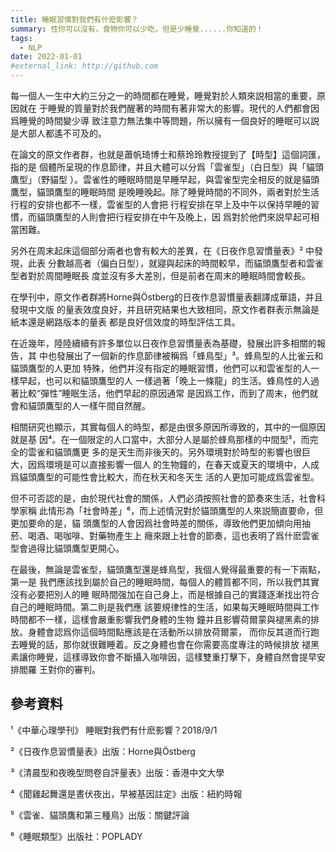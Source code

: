 ```yaml
---
title: 睡眠習慣對我們有什麽影響？
summary: 性你可以沒有，食物你可以少吃，但是少睡覺......你知道的！
tags:
  - NLP
date: 2022-01-01
#external_link: http://github.com
---
```


<!--- --->

每一個人一生中大約三分之一的時間都在睡覺，睡覺對於人類來説相當的重要，原因就在
于睡覺的質量對於我們醒著的時間有著非常大的影響。現代的人們都會因爲睡覺的時間變少導
致注意力無法集中等問題，所以擁有一個良好的睡眠可以説是大部人都遙不可及的。

在論文的原文作者群，也就是蕭帆琦博士和蔡玲玲教授提到了【時型】這個詞匯，指的是
個體所呈現的作息節律，并且大體可以分爲「雲雀型」（白日型）與「貓頭鷹型」（野貓型
）。雲雀性的睡眠時間是早睡早起，與雲雀型完全相反的就是貓頭鷹型，貓頭鷹型的睡眠時間
是晚睡晚起。除了睡覺時間的不同外，兩者對於生活行程的安排也都不一樣，雲雀型的人會把
行程安排在早上及中午以保持早睡的習慣，而貓頭鷹型的人則會把行程安排在中午及晚上，因
爲對於他們來説早起可相當困難。

另外在周末起床這個部分兩者也會有較大的差異，在《日夜作息習慣量表》² 中發現，此表
分數越高者（偏白日型），就寢與起床的時間較早，而貓頭鷹型者和雲雀型者對於周間睡眠長
度並沒有多大差別，但是前者在周末的睡眠時間會較長。

在學刊中，原文作者群將Horne與Östberg的日夜作息習慣量表翻譯成華語，并且發現中文版
的量表效度良好，并且研究結果也大致相同，原文作者群表示無論是紙本還是網路版本的量表
都是良好信效度的時型評估工具。

在近幾年，陸陸續續有許多單位以日夜作息習慣量表為基礎，發展出許多相關的報告，其
中也發展出了一個新的作息節律被稱爲「蜂鳥型」³。蜂鳥型的人比雀云和貓頭鷹型的人更加
特殊，他們并沒有指定的睡眠習慣，他們可以和雲雀型的人一樣早起，也可以和貓頭鷹型的人
一樣過著「晚上一條龍」的生活。蜂鳥性的人過著比較“彈性”睡眠生活，他們早起的原因通常
是因爲工作，而到了周末，他們就會和貓頭鷹型的人一樣午間自然醒。

相關研究也顯示，其實每個人的時型，都是由很多原因所導致的，其中的一個原因就是基
因⁴。在一個限定的人口當中，大部分人是屬於蜂鳥那樣的中間型⁵，而完全的雲雀和貓頭鷹更
多的是天生而非後天的。另外環境對於時型的影響也很巨大，因爲環境是可以直接影響一個人
的生物鐘的，在春天或夏天的環境中，人成爲貓頭鷹型的可能性會比較大，而在秋天和冬天生
活的人更加可能成爲雲雀型。

但不可否認的是，由於現代社會的關係，人們必須按照社會的節奏來生活，社會科學家稱
此情形為「社會時差」⁶，而上述情況對於貓頭鷹型的人來説簡直要命，但更加要命的是，貓
頭鷹型的人會因爲社會時差的關係，導致他們更加傾向用抽菸、喝酒、喝咖啡、對藥物產生上
癮來跟上社會的節奏，這也表明了爲什麽雲雀型會過得比貓頭鷹型更開心。

在最後，無論是雲雀型，貓頭鷹型還是蜂鳥型，我個人覺得最重要的有一下兩點，第一是
我們應該找到屬於自己的睡眠時間，每個人的體質都不同，所以我們其實沒有必要把別人的睡
眠時間强加在自己身上，而是根據自己的實踐逐漸找出符合自己的睡眠時間。第二則是我們應
該要規律性的生活，如果每天睡眠時間與工作時間都不一樣，這樣會嚴重影響我們身體的生物
鐘并且影響荷爾蒙與褪黑素的排放。身體會認爲你這個時間點應該是在活動所以排放荷爾蒙，
而你反其道而行跑去睡覺的話，那你就很難睡着。反之身體也會在你需要高度專注的時候排放
褪黑素讓你睡覺，這樣導致你會不斷攝入咖啡因，這樣雙重打擊下，身體自然會提早安排閻羅
王對你的審判。


參考資料
----------------------------------------------------------------------------------------------------------------------------------
¹《中華心理學刊》 睡眠對我們有什麽影響？2018/9/1

²《日夜作息習慣量表》出版：Horne與Östberg

³《清晨型和夜晚型問卷自評量表》出版：香港中文大學

⁴《聞雞起舞還是晝伏夜出，早被基因註定》出版：紐約時報

⁵《雲雀、貓頭鷹和第三種鳥》出版：關鍵評論

⁶《睡眠類型》出版社：POPLADY